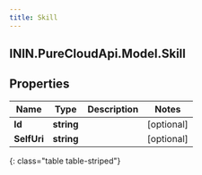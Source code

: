 ```yaml
---
title: Skill
---
```

## ININ.PureCloudApi.Model.Skill

## Properties

|Name | Type | Description | Notes|
|------------ | ------------- | ------------- | -------------|
| **Id** | **string** |  | [optional] |
| **SelfUri** | **string** |  | [optional] |
{: class="table table-striped"}


